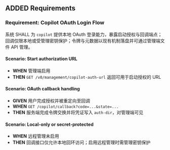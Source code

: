 ## ADDED Requirements
### Requirement: Copilot OAuth Login Flow
系统 SHALL 为 `copilot` 提供本地 OAuth 登录能力，暴露启动授权与回调端点；回调仅限本地或受管理密钥保护；令牌与元数据以现有机制落盘并可通过管理端文件 API 管理。

#### Scenario: Start authorization URL
- **WHEN** 管理端启用
- **THEN** `GET /v0/management/copilot-auth-url` 返回可用于启动授权的 URL

#### Scenario: OAuth callback handling
- **GIVEN** 用户完成授权并被重定向至回调
- **WHEN** `GET /copilot/callback?code=...&state=...`
- **THEN** 服务端完成令牌交换并将凭证写入 `auth-dir`，对管理端可见

#### Scenario: Local-only or secret-protected
- **WHEN** 远程管理未启用
- **THEN** 回调接口仅允许本地回环访问；启用远程管理时需管理密钥保护

